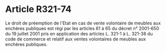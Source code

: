 # Article R321-74

Le droit de préemption de l'Etat en cas de vente volontaire de meubles aux enchères publiques est régi par les articles 61 à 65 du décret n° 2001-650 du 19 juillet 2001 pris en application des articles L. 321-1 à L. 321-38 du code de commerce et relatif aux ventes volontaires de meubles aux enchères publiques.
